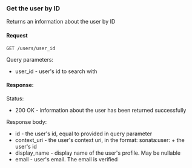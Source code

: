 ### Get the user by ID

Returns an information about the user by ID

#### Request

```http request
GET /users/user_id
```

Query parameters:
- user_id - user's id to search with

#### Response:

Status: 
- 200 OK - information about the user has been returned successfully

Response body:
- id - the user's id, equal to provided in query parameter
- context_uri - the user's context uri, in the format: sonata:user: + the user's id
- display_name - display name of the user's profile. May be nullable
- email - user's email. The email is verified 